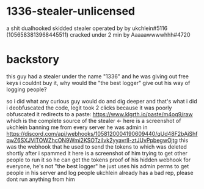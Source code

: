 # 1336-stealer-unlicensed

a shit dualhooked skidded stealer operated by by ukchlein#5116 (1056583813968445511)
cracked under 2 min by Aaaaawwwwhhh#4720

# backstory
this guy had a stealer under the name "1336" and he was giving out free keys
i couldnt buy it, why would the "the best logger" give out his way of logging people?

so i did what any curious guy would do and dig deeper and that's what i did
i deobfuscated the code, legit took 2 clicks because it was poorly obfuscated
it redirects to a paste: https://www.klgrth.io/paste/m4oq9/raw which is the complete source of the stealer
[](https://imgur.com/a/FKjuGWZ) <- here is a screenshot of ukchlein banning me from every server he was admin in
https://discord.com/api/webhooks/1058120004190609440/qUd48F2bAiShfqwZ6SXJVlTOWZhcON9Wmi2KSOTziIvk2yyavrlI-ztJUvPpbegwOjtg 
this was the webhook that he used to send the tokens to which was deleted shortly after i spammed it
[](https://imgur.com/a/Am509jC) here is a screenshot of him trying to get other people to run it so he can get the tokens
[](https://imgur.com/a/y1BpGAm) proof of his hidden webhook
for everyone, he's not "the best logger" he just uses his admin perms to get people in his server and log people
ukchlein already has a bad rep, please dont run anything from him 
